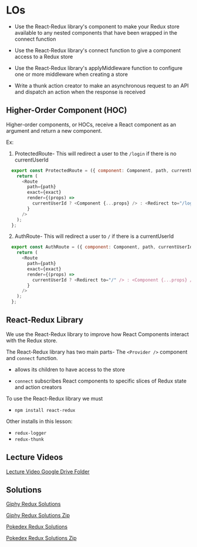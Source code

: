 # LOs

* Use the React-Redux library's <Provider /> component to make your Redux store available to any nested components that have been wrapped in the connect function

* Use the React-Redux library's connect function to give a component access to a Redux store

* Use the React-Redux library's applyMiddleware function to configure one or more middleware when creating a store

* Write a thunk action creator to make an asynchronous request to an API and dispatch an action when the response is received







## Higher-Order Component (HOC)

Higher-order components, or HOCs, receive a React component as an argument and return a new component.


Ex:

1. ProtectedRoute- This will redirect a user to the `/login` if there is no currentUserId

```javascript
  export const ProtectedRoute = ({ component: Component, path, currentUserId, exact }) => {
    return (
      <Route
        path={path}
        exact={exact}
        render={(props) =>
          currentUserId ? <Component {...props} /> : <Redirect to="/login" />
        }
      />
    );
  };
```


2. AuthRoute- This will redirect a user to `/` if there is a currentUserId

```javascript
  export const AuthRoute = ({ component: Component, path, currentUserId, exact }) => {
    return (
      <Route
        path={path}
        exact={exact}
        render={(props) =>
          currentUserId ? <Redirect to="/" /> : <Component {...props} />
        }
      />
    );
  };
```



## React-Redux Library

We use the React-Redux library to improve how React Components interact with the Redux store.

The React-Redux library has two main parts- The `<Provider />` component and `connect` function.

* <Provider /> allows its children to have access to the store

* `connect` subscribes React components to specific slices of Redux state and action creators

To use the React-Redux library we must
  * `npm install react-redux`


Other installs in this lesson:
* `redux-logger`
* `redux-thunk`




## Lecture Videos

[Lecture Video Google Drive Folder]


## Solutions

[Giphy Redux Solutions]

[Giphy Redux Solutions Zip]

[Pokedex Redux Solutions]

[Pokedex Redux Solutions Zip]



[Lecture Video Google Drive Folder]: https://drive.google.com/drive/folders/1E5dCjQ433Z7GcrhLJY6_aPqBkzW87fpY?usp=sharing



[Giphy Redux Solutions]: ./giphy-redux-solution
[Giphy Redux Solutions Zip]: ./giphy-redux-solution.zip
[Pokedex Redux Solutions]: ./pokedex-redux-solution
[Pokedex Redux Solutions Zip]: ./pokedex-redux-solution.zip

